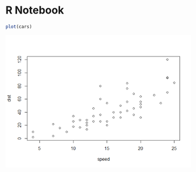 R Notebook
================

``` r
plot(cars)
```

![](Title_files/figure-gfm/unnamed-chunk-1-1.png)<!-- -->
